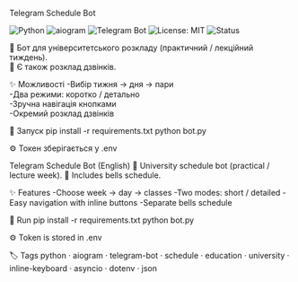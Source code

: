 Telegram Schedule Bot

![Python](https://img.shields.io/badge/Python-3.11-blue)
![aiogram](https://img.shields.io/badge/aiogram-2.x-6aa84f)
![Telegram Bot](https://img.shields.io/badge/Telegram-Bot-26a5e4)
![License: MIT](https://img.shields.io/badge/License-MIT-lightgrey)
![Status](https://img.shields.io/badge/Status-Active-brightgreen)

📅 Бот для університетського розкладу (практичний / лекційний тиждень).  
🔔 Є також розклад дзвінків.

✨ Можливості
-Вибір тижня → дня → пари  
-Два режими: коротко / детально  
-Зручна навігація кнопками  
-Окремий розклад дзвінків

🚀 Запуск
pip install -r requirements.txt
python bot.py

⚙️ Токен зберігається у .env

Telegram Schedule Bot (English)
📅 University schedule bot (practical / lecture week).
🔔 Includes bells schedule.

✨ Features
-Choose week → day → classes
-Two modes: short / detailed
-Easy navigation with inline buttons
-Separate bells schedule

🚀 Run
pip install -r requirements.txt
python bot.py

⚙️ Token is stored in .env

🏷️ Tags
python · aiogram · telegram-bot · schedule · education · university · inline-keyboard · asyncio · dotenv · json
